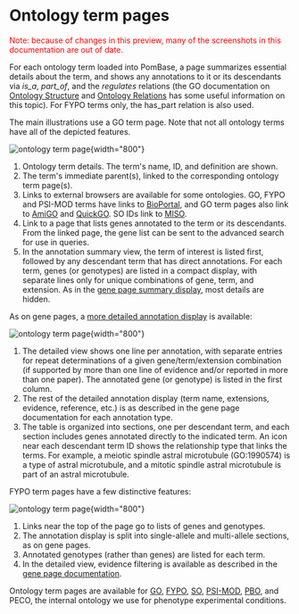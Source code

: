 
# Ontology term pages

<div style="color: red">
  Note: because of changes in this preview, many of the screenshots in
  this documentation are out of date.
</div>

For each ontology term loaded into PomBase, a page summarizes
essential details about the term, and shows any annotations to it or
its descendants via *is\_a*, *part\_of*, and the *regulates* relations
(the GO documentation on [Ontology
Structure](http://geneontology.org/page/ontology-structure) and
[Ontology Relations](http://geneontology.org/page/ontology-relations)
has some useful information on this topic). For FYPO terms only, the
has_part relation is also used.

The main illustrations use a GO term page. Note that not all ontology
terms have all of the depicted features.

![ontology term page](assets/ontology_term_page_summary.png){width="800"}

1.  Ontology term details. The term's name, ID, and definition are shown.
2.  The term's immediate parent(s), linked to the corresponding
    ontology term page(s).
3.  Links to external browsers are available for some ontologies. GO,
    FYPO and PSI-MOD terms have links to
    [BioPortal](http://bioportal.bioontology.org/), and GO term pages
    also link to [AmiGO](http://amigo.geneontology.org/amigo) and
    [QuickGO](http://www.ebi.ac.uk/QuickGO/). SO IDs link to
    [MISO](http://sequenceontology.org/browser/obob.cgi).
4.  Link to a page that lists genes annotated to the term or its
    descendants. From the linked page, the gene list can be sent to
    the advanced search for use in queries.
5.  In the annotation summary view, the term of interest is listed
    first, followed by any descendant term that has direct
    annotations. For each term, genes (or genotypes) are listed in a
    compact display, with separate lines only for unique combinations
    of gene, term, and extension. As in the [gene page summary
    display](/documentation/index#DocsGenePage), most details are
    hidden.

As on gene pages, a [more detailed annotation
display](documentation/index#DocsGenePage) is available:

![ontology term page](assets/ontology_term_page_detail.png){width="800"}

1.  The detailed view shows one line per annotation, with separate
    entries for repeat determinations of a given gene/term/extension
    combination (if supported by more than one line of evidence and/or
    reported in more than one paper). The annotated gene (or genotype)
    is listed in the first column.
2.  The rest of the detailed annotation display (term name,
    extensions, evidence, reference, etc.) is as described in the gene
    page documentation for each annotation type.
3.  The table is organized into sections, one per descendant term, and
    each section includes genes annotated directly to the indicated
    term. An icon near each descendant term ID shows the relationship
    type that links the terms. For example, a meiotic spindle astral
    microtubule (GO:1990574) is a type of astral microtubule, and a
    mitotic spindle astral microtubule is part of an astral
    microtubule.

FYPO term pages have a few distinctive features:

![ontology term page](assets/ontology_term_page_fypo.png){width="800"}

1.  Links near the top of the page go to lists of genes and genotypes.
2.  The annotation display is split into single-allele and
    multi-allele sections, as on gene pages.
3.  Annotated genotypes (rather than genes) are listed for each term.
4.  In the detailed view, evidence filtering is available as described
    in the [gene page
    documentation](documentation/gene-page-phenotypes).

Ontology term pages are available for [GO](http://geneontology.org/),
[FYPO](/browse-curation/fission-yeast-phenotype-ontology),
[SO](http://sequenceontology.org/),
[PSI-MOD](http://www.psidev.info/MOD),
[PBO](/faqs/what-pbo-option-advanced-search), and PECO, the internal
ontology we use for phenotype experimental conditions.
